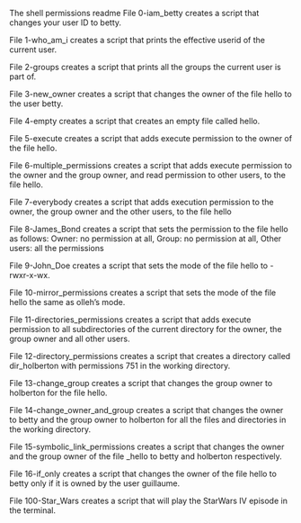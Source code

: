 The shell permissions readme
File 0-iam_betty creates a script that changes your user ID to betty.



File 1-who_am_i creates a script that prints the effective userid of the current user.



File 2-groups creates a script that prints all the groups the current user is part of.



File 3-new_owner creates a script that changes the owner of the file hello to the user betty.



File 4-empty creates a script that creates an empty file called hello.



File 5-execute creates a script that adds execute permission to the owner of the file hello.



File 6-multiple_permissions creates a script that adds execute permission to the owner and the group owner, and read permission to other users, to the file hello.



File 7-everybody creates a script that adds execution permission to the owner, the group owner and the other users, to the file hello



File 8-James_Bond creates a script that sets the permission to the file hello as follows: Owner: no permission at all, Group: no permission at all, Other users: all the permissions



File 9-John_Doe creates a script that sets the mode of the file hello to -rwxr-x-wx.



File 10-mirror_permissions creates a script that sets the mode of the file hello the same as olleh’s mode.



File 11-directories_permissions creates a script that adds execute permission to all subdirectories of the current directory for the owner, the group owner and all other users.



File 12-directory_permissions creates a script that creates a directory called dir_holberton with permissions 751 in the working directory.



File 13-change_group creates a script that changes the group owner to holberton for the file hello.



File 14-change_owner_and_group creates a script that changes the owner to betty and the group owner to holberton for all the files and directories in the working directory.



File 15-symbolic_link_permissions creates a script that changes the owner and the group owner of the file _hello to betty and holberton respectively.



File 16-if_only creates a script that changes the owner of the file hello to betty only if it is owned by the user guillaume.



File 100-Star_Wars creates a script that will play the StarWars IV episode in the terminal.
